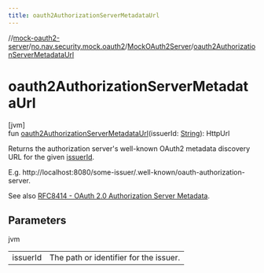 ```yaml
---
title: oauth2AuthorizationServerMetadataUrl
---
```

//[mock-oauth2-server](../../../index.html)/[no.nav.security.mock.oauth2](../index.html)/[MockOAuth2Server](index.html)/[oauth2AuthorizationServerMetadataUrl](oauth2-authorization-server-metadata-url.html)



# oauth2AuthorizationServerMetadataUrl



[jvm]\
fun [oauth2AuthorizationServerMetadataUrl](oauth2-authorization-server-metadata-url.html)(issuerId: [String](https://kotlinlang.org/api/latest/jvm/stdlib/kotlin/-string/index.html)): HttpUrl



Returns the authorization server's well-known OAuth2 metadata discovery URL for the given [issuerId](oauth2-authorization-server-metadata-url.html).



E.g. http://localhost:8080/some-issuer/.well-known/oauth-authorization-server.



See also [RFC8414 - OAuth 2.0 Authorization Server Metadata](https://datatracker.ietf.org/doc/html/rfc8414).



## Parameters


jvm

| | |
|---|---|
| issuerId | The path or identifier for the issuer. |




